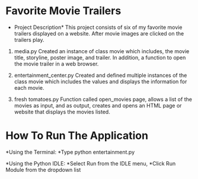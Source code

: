 # Favorite Movie Trailers

* Project Description*
This project consists of six of my favorite movie
trailers displayed on a website.  After movie images are clicked
on the trailers play.

1. media.py
Created an instance of class movie which includes, the movie title,
storyline, poster image, and trailer. In addition, a function to open
the movie trailer in a web browser.

2. entertainment_center.py
Created and defined multiple instances of the class movie which
includes the values and displays the information for each movie.

3. fresh tomatoes.py
Function called open_movies page, allows a list of the movies
as input, and as output, creates and opens an HTML page
or website that displays the movies listed.

# How To Run The Application
*Using the Terminal:
    *Type python entertainment.py

*Using the Python IDLE:
    *Select Run from the IDLE menu,
*Click Run Module from the dropdown list
